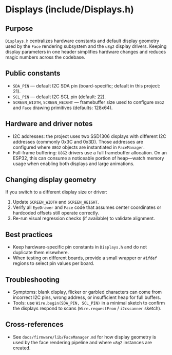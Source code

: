 Displays (include/Displays.h)
=================================

Purpose
-------
`Displays.h` centralizes hardware constants and default display geometry used by the `Face` rendering subsystem and the `u8g2` display drivers. Keeping display parameters in one header simplifies hardware changes and reduces magic numbers across the codebase.

Public constants
----------------
- `SDA_PIN` — default I2C SDA pin (board-specific; default in this project: 21).
- `SCL_PIN` — default I2C SCL pin (default: 22).
- `SCREEN_WIDTH`, `SCREEN_HEIGHT` — framebuffer size used to configure `U8G2` and `Face` drawing primitives (defaults: 128x64).

Hardware and driver notes
------------------------
- I2C addresses: the project uses two SSD1306 displays with different I2C addresses (commonly 0x3C and 0x3D). Those addresses are configured where `U8G2` objects are instantiated in `FaceManager`.
- Full-frame buffering: `U8G2` drivers use a full framebuffer allocation. On an ESP32, this can consume a noticeable portion of heap—watch memory usage when enabling both displays and large animations.

Changing display geometry
-------------------------
If you switch to a different display size or driver:
1. Update `SCREEN_WIDTH` and `SCREEN_HEIGHT`.
2. Verify all `EyeDrawer` and `Face` code that assumes center coordinates or hardcoded offsets still operate correctly.
3. Re-run visual regression checks (if available) to validate alignment.

Best practices
--------------
- Keep hardware-specific pin constants in `Displays.h` and do not duplicate them elsewhere.
- When testing on different boards, provide a small wrapper or `#ifdef` regions to select pin values per board.

Troubleshooting
---------------
- Symptoms: blank display, flicker or garbled characters can come from incorrect I2C pins, wrong address, or insufficient heap for full buffers.
- Tools: use `Wire.begin(SDA_PIN, SCL_PIN)` in a minimal sketch to confirm the displays respond to scans (`Wire.requestFrom` / `i2cscanner` sketch).

Cross-references
----------------
- See `docs/firmware/lib/FaceManager.md` for how display geometry is used by the face rendering pipeline and where `u8g2` instances are created.
